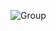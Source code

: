 <!--
**alfonsotesone/alfonsotesone** is a ✨ _special_ ✨ repository because its `README.md` (this file) appears on your GitHub profile.

Here are some ideas to get you started:

- 🔭 I’m currently working on ...
- 🌱 I’m currently learning ...
- 👯 I’m looking to collaborate on ...
- 🤔 I’m looking for help with ...
- 💬 Ask me about ...
- 📫 How to reach me: ...
- 😄 Pronouns: ...
- ⚡ Fun fact: ...
-->

<!--![ic_cover](https://user-images.githubusercontent.com/20597965/221794816-eb436bd0-f0f8-4107-a55d-ba1ce420db54.png)-->
![Group](https://user-images.githubusercontent.com/20597965/221874322-1f72a835-7d95-4fd5-9351-4cfb24273c33.png)
